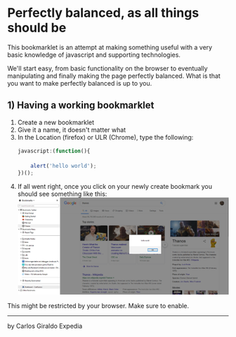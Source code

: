 # Perfectly balanced, as all things should be

This bookmarklet is an attempt at making something useful with a very basic knowledge of javascript
and supporting technologies.

We'll start easy, from basic functionality on the browser to eventually manipulating and finally 
making the page perfectly balanced. What is that you want to make perfectly balanced is up to you.

## 1) Having a working bookmarklet

1. Create a new bookmarklet
2. Give it a name, it doesn't matter what
3. In the Location (firefox) or ULR (Chrome), type the following:
    ```javascript
    javascript:(function(){
    
        alert('hello world');
    })();
    ```
1. If all went right, once you click on your newly create bookmark you should see something like this:
    ![hello world alert](docs/1.make_it_work/1.hello_world.png)
    
This might be restricted by your browser. Make sure to enable.


----
by Carlos Giraldo
Expedia



